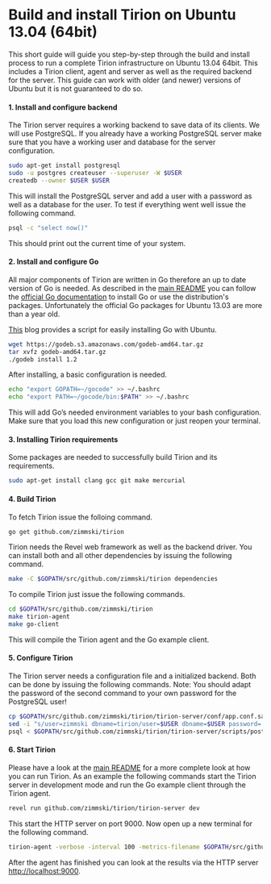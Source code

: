 # Build and install Tirion on Ubuntu 13.04 (64bit)

This short guide will guide you step-by-step through the build and install process to run a complete Tirion infrastructure on Ubuntu 13.04 64bit. This includes a Tirion client, agent and server as well as the required backend for the server. This guide can work with older (and newer) versions of Ubuntu but it is not guaranteed to do so.

#### 1. Install and configure backend

The Tirion server requires a working backend to save data of its clients. We will use PostgreSQL. If you already have a working PostgreSQL server make sure that you have a working user and database for the server configuration.

```bash
sudo apt-get install postgresql
sudo -u postgres createuser --superuser -W $USER
createdb --owner $USER $USER
```

This will install the PostgreSQL server and add a user with a password as well as a database for the user. To test if everything went well issue the following command.

```bash
psql -c "select now()"
```

This should print out the current time of your system.

#### 2. Install  and configure Go

All major components of Tirion are written in Go therefore an up to date version of Go is needed. As described in the [main README](/#how-to-build-tirion) you can follow the [official Go documentation](http://golang.org/doc/install) to install Go or use the distribution's packages. Unfortunately the official Go packages for Ubuntu 13.03 are more than a year old.

[This](http://blog.labix.org/2013/06/15/in-flight-deb-packages-of-go) blog provides a script for easily installing Go with Ubuntu.

```bash
wget https://godeb.s3.amazonaws.com/godeb-amd64.tar.gz
tar xvfz godeb-amd64.tar.gz
./godeb install 1.2
```

After installing, a basic configuration is needed.

```bash
echo "export GOPATH=~/gocode" >> ~/.bashrc
echo "export PATH=~/gocode/bin:$PATH" >> ~/.bashrc
```

This will add Go’s needed environment variables to your bash configuration. Make sure that you load this new configuration or just reopen your terminal.

#### 3. Installing Tirion requirements

Some packages are needed to successfully build Tirion and its requirements.

```bash
sudo apt-get install clang gcc git make mercurial
```

#### 4. Build Tirion

To fetch Tirion issue the folloing command.

```bash
go get github.com/zimmski/tirion
```

Tirion needs the Revel web framework as well as the backend driver. You can install both and all other dependencies by issuing the following command.

```bash
make -C $GOPATH/src/github.com/zimmski/tirion dependencies
```

To compile Tirion just issue the following commands.

```bash
cd $GOPATH/src/github.com/zimmski/tirion
make tirion-agent
make go-client
```

This will compile the Tirion agent and the Go example client.

#### 5. Configure Tirion

The Tirion server needs a configuration file and a initialized backend. Both can be done by issuing the following commands. Note: You should adapt the password of the second command to your own password for the PostgreSQL user!

```bash
cp $GOPATH/src/github.com/zimmski/tirion/tirion-server/conf/app.conf.sample $GOPATH/src/github.com/zimmski/tirion/tirion-server/conf/app.conf
sed -i "s/user=zimmski dbname=tirion/user=$USER dbname=$USER password='YOUR PASSWORD'/" $GOPATH/src/github.com/zimmski/tirion/tirion-server/conf/app.conf
psql < $GOPATH/src/github.com/zimmski/tirion/tirion-server/scripts/postgresql_ddl.sql
```

#### 6. Start Tirion

Please have a look at the [main README](/) for a more complete look at how you can run Tirion. As an example the following commands start the Tirion server in development mode and run the Go example client through the Tirion agent.

```bash
revel run github.com/zimmski/tirion/tirion-server dev
```

This start the HTTP server on port 9000. Now open up a new terminal for the following command.

```bash
tirion-agent -verbose -interval 100 -metrics-filename $GOPATH/src/github.com/zimmski/tirion/clients/example-metrics.json -exec go-client -exec-arguments "-verbose -runtime 2" -socket /tmp/tirion.sock -server "localhost:9000"
```

After the agent has finished you can look at the results via the HTTP server [http://localhost:9000](http://localhost:9000).
